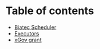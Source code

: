 # Table of contents

* [Biatec Scheduler](README.md)
* [Executors](executors.md)
* [xGov grant](xgov-grant.md)
